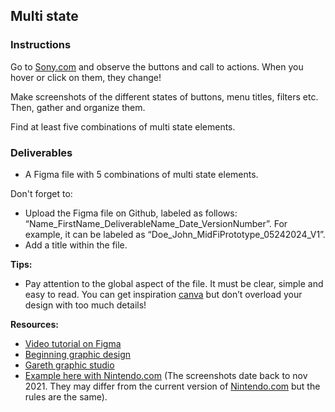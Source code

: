 ## Multi state

### Instructions

Go to [Sony.com](http://sony.com) and observe the buttons and call to actions. When you hover or click on them, they change!

Make screenshots of the different states of buttons, menu titles, filters etc. Then, gather and organize them.

Find at least five combinations of multi state elements.

### Deliverables

- A Figma file with 5 combinations of multi state elements.

Don't forget to:

- Upload the Figma file on Github, labeled as follows: “Name_FirstName_DeliverableName_Date_VersionNumber”. For example, it can be labeled as “Doe_John_MidFiPrototype_05242024_V1”.
- Add a title within the file.

**Tips:**

- Pay attention to the global aspect of the file. It must be clear, simple and easy to read. You can get inspiration [canva](https://www.canva.com/) but don’t overload your design with too much details!

**Resources:**

- [Video tutorial on Figma](https://www.youtube.com/watch?v=FTFaQWZBqQ8)
- [Beginning graphic design](https://edu.gcfglobal.org/en/beginning-graphic-design/)
- [Gareth graphic studio](https://www.youtube.com/c/GarethDavidStudio)
- [Example here with Nintendo.com](https://www.figma.com/file/ahSnWRZeKBO62oJDiXltxY/UI-III---Ex-2) (The screenshots date back to nov 2021. They may differ from the current version of [Nintendo.com](http://Nintendo.com) but the rules are the same).
